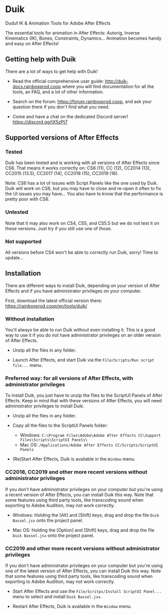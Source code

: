 # Duik

Duduf IK & Animation Tools for Adobe After Effects

The essential tools for animation in After Effects: Autorig, Inverse Kinematics (IK), Bones, Constraints, Dynamics… Animation becomes handy and easy on After Effects!

## Getting help with Duik

There are a lot of ways to get help with Duik!

- Read the official comprehensive user guide: http://duik-docs.rainboxprod.coop where you will find documentation for all the tools, an FAQ, and a lot of other information.

- Search on the forum: https://forum.rainboxprod.coop, and ask your question there if you don't find what you need.

- Come and have a chat on the dedicated Discord server! https://discord.gg/tX5zPt7

## Supported versions of After Effects 

### Tested

Duik has been tested and is working with all versions of After Effects since CS6. That means it works correctly on:
CS6 (11), CC (12), CC2014 (13), CC2015 (13.5), CC2017 (14), CC2018 (15), CC2019 (16).

Note: CS6 has a lot of issues with Script Panels like the one used by Duik. Duik will work on CS6, but you may have to close and re-open it often to fix the UI issues you may have... You also have to know that the performance is pretty poor with CS6.

### Untested

Note that it may also work on CS4, CS5, and CS5.5 but we do not test it on these versions. Just try if you still use one of those.

### Not supported

All versions before CS4 won't be able to correctly run Duik, sorry! Time to update...

## Installation

There are different ways to install Duik, depending on your version of After Effects and if you have administrator privileges on your computer.

First, download the latest official version there: https://rainboxprod.coop/en/tools/duik/

### Without installation

You'll always be able to run Duik without even installing it. This is a good way to use it if you do not have administrator privileges on an older version of After Effects.

- Unzip all the files in any folder.

- Launch After Effects, and start Duik via the `File/Scripts/Run script file...` menu.

### Preferred way: for all versions of After Effects, with administrator privileges

To install Duik, you just have to unzip the files to the ScriptUI Panels of After Effects.
Keep in mind that with these versions of After Effects, you will need administrator privileges to install Duik.

- Unzip all the files in any folder.

- Copy all the files to the ScriptUI Panels folder:
    - Windows: `C:\Program Files\Adobe\Adobe After Effects CC\Support Files\Scripts\ScriptUI Panels\`
    - Mac OS: `/Applications/Adobe After Effects CC/Scripts/ScriptUI Panels`

- (Re)Start After Effects, Duik is available in the `Window` menu.

### CC2018, CC2019 and other more recent versions without administrator privileges

If you don't have administrator privileges on your computer but you're using a recent version of After Effects, you can install Duik this way.
Note that some features using third party tools, like transcoding sound when exporting to Adobe Audition, may not work correctly.

- Windows: Holding the [Alt] and [Shift] keys, drag and drop the file `Duik Bassel.jsx` onto the project panel.

- Mac OS: Holding the [Option] and [Shift] keys, drag and drop the file `Duik Bassel.jsx` onto the project panel.

### CC2019 and other more recent versions without administrator privileges

If you don't have administrator privileges on your computer but you're using one of the latest version of After Effects, you can install Duik this way.
Note that some features using third party tools, like transcoding sound when exporting to Adobe Audition, may not work correctly.

- Start After Effects and use the `File/Scritps/Install ScriptUI Panel...` menu to select and install `Duik Bassel.jsx`.

- Restart After Effects, Duik is available in the `Window` menu.